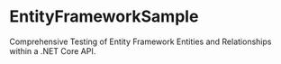 # EntityFrameworkSample

Comprehensive Testing of Entity Framework Entities and Relationships within a .NET Core API.
